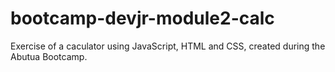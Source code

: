 # bootcamp-devjr-module2-calc

Exercise of a caculator using JavaScript, HTML and CSS, created during the Abutua Bootcamp.
